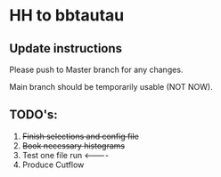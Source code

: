 # HH to bbtautau

## Update instructions
Please push to Master branch for any changes. 

Main branch should be temporarily usable (NOT NOW).

## TODO's:
1. ~~Finish selections and config file~~
2. ~~Book necessary histograms~~
3. Test one file run <----
4. Produce Cutflow
